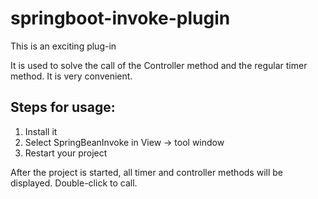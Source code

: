 # springboot-invoke-plugin

This is an exciting plug-in

It is used to solve the call of the Controller method and the regular timer method. It is very convenient.

## Steps for usage:

1. Install it
2. Select SpringBeanInvoke in View → tool window
3. Restart your project

After the project is started, all timer and controller methods will be displayed. Double-click to call.
